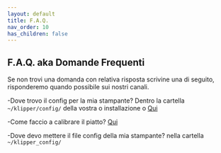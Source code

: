 ```yaml
---
layout: default
title: F.A.Q.
nav_order: 10
has_children: false
---
```


## F.A.Q. aka Domande Frequenti

Se non trovi una domanda con relativa risposta scrivine una di seguito, risponderemo quando possibile sui nostri canali.

-Dove trovo il config per la mia stampante? 
Dentro la cartella `~/klipper/config/` della vostra o installazione o [Qui](https://github.com/KevinOConnor/klipper/tree/master/config)

-Come faccio a calibrare il piatto? 
[Qui](https://sugar012.github.io/klipperITA/docs/calibrazioni.html#calibrazioni)

-Dove devo mettere il file config della mia stampante?
nella cartella `~/klipper_config/`
